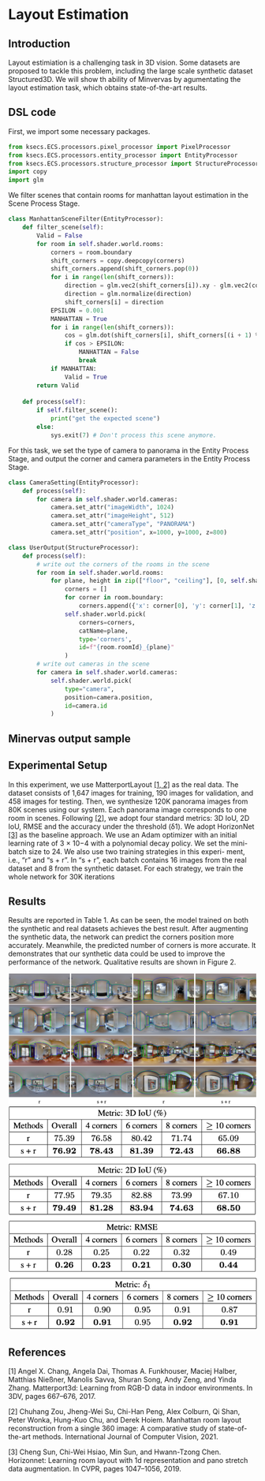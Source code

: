 # Layout Estimation

## Introduction
Layout estimiation is a challenging task in 3D vision. Some datasets are proposed to tackle this problem, including the large scale synthetic dataset Structured3D. We will show th ability of Minvervas by agumentating the layout estimation task, which obtains state-of-the-art results.

## DSL code
<!-- For room layout estimation task, we create a
filter rule using DSL in the Scene Process Stage, and setting
the type of camera as “panorama”. We also use the sampler
of the transform component to randomly move cameras, and
use the output component to write out corner positions and
camera parameters. -->


First, we import some necessary packages.
```python
from ksecs.ECS.processors.pixel_processor import PixelProcessor
from ksecs.ECS.processors.entity_processor import EntityProcessor
from ksecs.ECS.processors.structure_processor import StructureProcessor
import copy
import glm
```

We filter scenes that contain rooms for manhattan layout estimation in the Scene Process Stage.

```python
class ManhattanSceneFilter(EntityProcessor):
    def filter_scene(self):
        Valid = False
        for room in self.shader.world.rooms:
            corners = room.boundary
            shift_corners = copy.deepcopy(corners)
            shift_corners.append(shift_corners.pop(0))
            for i in range(len(shift_corners)):
                direction = glm.vec2(shift_corners[i]).xy - glm.vec2(corners[i]).xy
                direction = glm.normalize(direction)
                shift_corners[i] = direction
            EPSILON = 0.001
            MANHATTAN = True
            for i in range(len(shift_corners)):
                cos = glm.dot(shift_corners[i], shift_corners[(i + 1) % len(shift_corners)])
                if cos > EPSILON:
                    MANHATTAN = False
                    break
            if MANHATTAN:
                Valid = True
        return Valid

    def process(self):
        if self.filter_scene():
            print("get the expected scene")
        else:
            sys.exit(7) # Don't process this scene anymore.
```

For this task, we set the type of camera to panorama in the Entity Process Stage, and output the corner and camera parameters in the Entity Process Stage.

```python
class CameraSetting(EntityProcessor):
    def process(self):
        for camera in self.shader.world.cameras:
            camera.set_attr("imageWidth", 1024)
            camera.set_attr("imageHeight", 512)
            camera.set_attr("cameraType", "PANORAMA")
            camera.set_attr("position", x=1000, y=1000, z=800)
```


```python
class UserOutput(StructureProcessor):
    def process(self):
        # write out the corners of the rooms in the scene
        for room in self.shader.world.rooms:
            for plane, height in zip(["floor", "ceiling"], [0, self.shader.world.levels[0].height]):
                corners = []
                for corner in room.boundary:
                    corners.append({'x': corner[0], 'y': corner[1], 'z': height})
                self.shader.world.pick(
                    corners=corners,
                    catName=plane,
                    type='corners',
                    id=f"{room.roomId}_{plane}"
                )
        # write out cameras in the scene
        for camera in self.shader.world.cameras:
            self.shader.world.pick(
                type="camera",
                position=camera.position,
                id=camera.id
            )
```

## Minervas output sample

## Experimental Setup

In this experiment, we use MatterportLayout [[1, 2]](#1) as the real data. The dataset consists of 1,647 images for training, 190 images for validation, and 458 images for testing. Then, we synthesize 120K panorama images from 80K scenes using our system. Each panorama image corresponds to one room in scenes.
Following [[2]](#2), we adopt four standard metrics: 3D IoU,
2D IoU, RMSE and the accuracy under the threshold (δ1).
We adopt HorizonNet [[3]](#3) as the baseline approach. We use
an Adam optimizer with an initial learning rate of 3 × 10−4
with a polynomial decay policy. We set the mini-batch size
to 24. We also use two training strategies in this experi-
ment, i.e., “r” and “s + r”. In “s + r”, each batch contains
16 images from the real dataset and 8 from the synthetic
dataset. For each strategy, we train the whole network for
30K iterations

## Results
Results are reported in Table 1. As can be seen, the model trained on both the synthetic and real datasets achieves the best result. After augmenting the synthetic data, the network can predict the corners position more accurately. Meanwhile, the predicted number of corners is more accurate. It demonstrates that our synthetic data could be used to improve the performance of the network. Qualitative results are shown in Figure 2.

![fig_layout](./../examples_figs/fig_layout.png)
![table_layout](./../examples_figs/table_layout.png)

## References
<a id="1">[1]</a> 
Angel X. Chang, Angela Dai, Thomas A. Funkhouser, Maciej Halber, Matthias Nießner, Manolis Savva, Shuran Song, Andy Zeng, and Yinda Zhang. Matterport3d: Learning from RGB-D data in indoor environments. In 3DV, pages 667–676, 2017.

<a id="2">[2]</a> 
Chuhang Zou, Jheng-Wei Su, Chi-Han Peng, Alex Colburn, Qi Shan, Peter Wonka, Hung-Kuo Chu, and Derek Hoiem. Manhattan room layout reconstruction from a single 360 image: A comparative study of state-of-the-art methods. International Journal of Computer Vision, 2021.

<a id="3">[3]</a> 
Cheng Sun, Chi-Wei Hsiao, Min Sun, and Hwann-Tzong Chen. Horizonnet: Learning room layout with 1d representation and pano stretch data augmentation. In CVPR, pages 1047–1056, 2019.